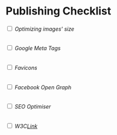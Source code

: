 # Publishing Checklist

###### <input type="checkbox"> Optimizing images' size
###### <input type="checkbox"> Google Meta Tags
###### <input type="checkbox"> Favicons
###### <input type="checkbox"> Facebook Open Graph
###### <input type="checkbox"> SEO Optimiser
###### <input type="checkbox"> W3C[Link](https://validator.w3.org/)

